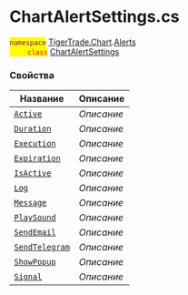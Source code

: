 
# ChartAlertSettings.cs
<mark style="color:purple;">`namespace`</mark> [TigerTrade.Chart](../../../TigerTrade.Chart.md).[Alerts](../../../TigerTrade.Chart/Alerts.md)  
<mark style="color:red;">&nbsp;&nbsp;&nbsp;&nbsp;&nbsp;&nbsp;&nbsp;&nbsp;`class`</mark> [ChartAlertSettings](../ChartAlertSettings.cs.md)

### Свойства
| Название | Описание |
| --- | --- |
| [`Active`](./Свойства/Active.md) | *Описание* |
| [`Duration`](./Свойства/Duration.md) | *Описание* |
| [`Execution`](./Свойства/Execution.md) | *Описание* |
| [`Expiration`](./Свойства/Expiration.md) | *Описание* |
| [`IsActive`](./Свойства/IsActive.md) | *Описание* |
| [`Log`](./Свойства/Log.md) | *Описание* |
| [`Message`](./Свойства/Message.md) | *Описание* |
| [`PlaySound`](./Свойства/PlaySound.md) | *Описание* |
| [`SendEmail`](./Свойства/SendEmail.md) | *Описание* |
| [`SendTelegram`](./Свойства/SendTelegram.md) | *Описание* |
| [`ShowPopup`](./Свойства/ShowPopup.md) | *Описание* |
| [`Signal`](./Свойства/Signal.md) | *Описание* |
